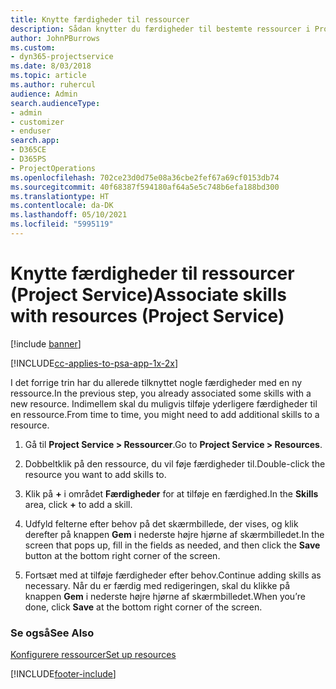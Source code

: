 ```yaml
---
title: Knytte færdigheder til ressourcer
description: Sådan knytter du færdigheder til bestemte ressourcer i Project Service
author: JohnPBurrows
ms.custom:
- dyn365-projectservice
ms.date: 8/03/2018
ms.topic: article
ms.author: ruhercul
audience: Admin
search.audienceType:
- admin
- customizer
- enduser
search.app:
- D365CE
- D365PS
- ProjectOperations
ms.openlocfilehash: 702ce23d0d75e08a36cbe2fef67a69cf0153db74
ms.sourcegitcommit: 40f68387f594180af64a5e5c748b6efa188bd300
ms.translationtype: HT
ms.contentlocale: da-DK
ms.lasthandoff: 05/10/2021
ms.locfileid: "5995119"
---
```

# <a name="associate-skills-with-resources-project-service"></a><span data-ttu-id="3e2d3-103">Knytte færdigheder til ressourcer (Project Service)</span><span class="sxs-lookup"><span data-stu-id="3e2d3-103">Associate skills with resources (Project Service)</span></span>

[!include [banner](../includes/psa-now-project-operations.md)]

[!INCLUDE[cc-applies-to-psa-app-1x-2x](../includes/cc-applies-to-psa-app-1x-2x.md)]

<span data-ttu-id="3e2d3-104">I det forrige trin har du allerede tilknyttet nogle færdigheder med en ny ressource.</span><span class="sxs-lookup"><span data-stu-id="3e2d3-104">In the previous step, you already associated some skills with  a new resource.</span></span> <span data-ttu-id="3e2d3-105">Indimellem skal du muligvis tilføje yderligere færdigheder til en ressource.</span><span class="sxs-lookup"><span data-stu-id="3e2d3-105">From time to time, you might need to add additional skills to a resource.</span></span>  
  
1.  <span data-ttu-id="3e2d3-106">Gå til **Project Service > Ressourcer**.</span><span class="sxs-lookup"><span data-stu-id="3e2d3-106">Go to **Project Service > Resources**.</span></span>  
  
2.  <span data-ttu-id="3e2d3-107">Dobbeltklik på den ressource, du vil føje færdigheder til.</span><span class="sxs-lookup"><span data-stu-id="3e2d3-107">Double-click the resource you want to add skills to.</span></span>  
  
3.  <span data-ttu-id="3e2d3-108">Klik på **+** i området **Færdigheder** for at tilføje en færdighed.</span><span class="sxs-lookup"><span data-stu-id="3e2d3-108">In the **Skills** area, click **+** to add a skill.</span></span>  
  
4.  <span data-ttu-id="3e2d3-109">Udfyld felterne efter behov på det skærmbillede, der vises, og klik derefter på knappen **Gem** i nederste højre hjørne af skærmbilledet.</span><span class="sxs-lookup"><span data-stu-id="3e2d3-109">In the screen that pops up, fill in the fields as needed, and then click the **Save** button at the bottom right corner of the screen.</span></span>  
  
5.  <span data-ttu-id="3e2d3-110">Fortsæt med at tilføje færdigheder efter behov.</span><span class="sxs-lookup"><span data-stu-id="3e2d3-110">Continue adding skills as necessary.</span></span> <span data-ttu-id="3e2d3-111">Når du er færdig med redigeringen, skal du klikke på knappen **Gem** i nederste højre hjørne af skærmbilledet.</span><span class="sxs-lookup"><span data-stu-id="3e2d3-111">When you’re done, click **Save** at the bottom right corner of the screen.</span></span>  
  
### <a name="see-also"></a><span data-ttu-id="3e2d3-112">Se også</span><span class="sxs-lookup"><span data-stu-id="3e2d3-112">See Also</span></span>  
 [<span data-ttu-id="3e2d3-113">Konfigurere ressourcer</span><span class="sxs-lookup"><span data-stu-id="3e2d3-113">Set up resources</span></span>](../psa/set-up-resources.md)


[!INCLUDE[footer-include](../includes/footer-banner.md)]